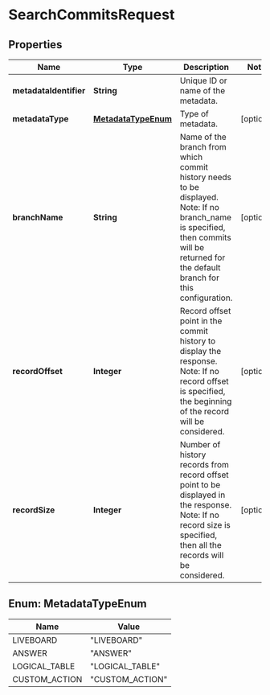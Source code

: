 

# SearchCommitsRequest


## Properties

| Name | Type | Description | Notes |
|------------ | ------------- | ------------- | -------------|
|**metadataIdentifier** | **String** | Unique ID or name of the metadata. |  |
|**metadataType** | [**MetadataTypeEnum**](#MetadataTypeEnum) | Type of metadata. |  [optional] |
|**branchName** | **String** |    Name of the branch from which commit history needs to be displayed.      Note: If no branch_name is specified, then commits will be returned for the default branch for this configuration. |  [optional] |
|**recordOffset** | **Integer** |     Record offset point in the commit history to display the response.       Note: If no record offset is specified, the beginning of the record will be considered. |  [optional] |
|**recordSize** | **Integer** |     Number of history records from record offset point to be displayed in the response.       Note: If no record size is specified, then all the records will be considered. |  [optional] |



## Enum: MetadataTypeEnum

| Name | Value |
|---- | -----|
| LIVEBOARD | &quot;LIVEBOARD&quot; |
| ANSWER | &quot;ANSWER&quot; |
| LOGICAL_TABLE | &quot;LOGICAL_TABLE&quot; |
| CUSTOM_ACTION | &quot;CUSTOM_ACTION&quot; |



